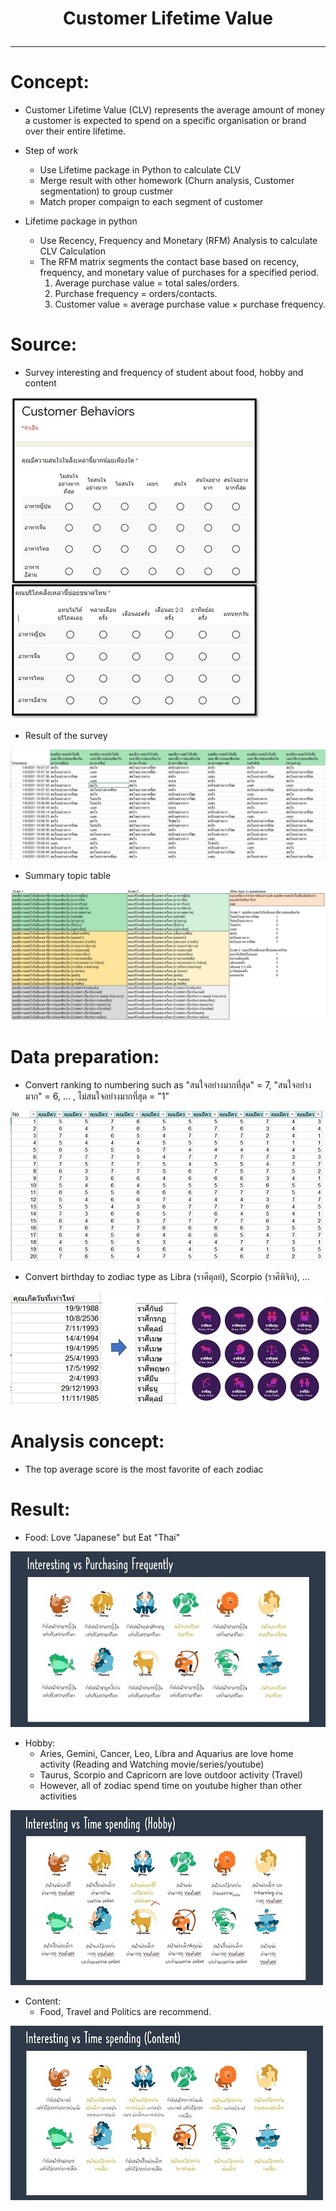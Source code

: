 # <p align="center"> Customer Lifetime Value </p>
***

# Concept:
- Customer Lifetime Value (CLV) represents the average amount of money a customer is expected to spend on a specific organisation or brand over their entire lifetime.
- Step of work
	- Use Lifetime package in Python to calculate CLV
	- Merge result with other homework (Churn analysis, Customer segmentation) to group custmer
	- Match proper compaign to each segment of customer

- Lifetime package in python 
	- Use Recency, Frequency and Monetary (RFM) Analysis to calculate CLV Calculation
	- The RFM matrix segments the contact base based on recency, frequency, and monetary value of purchases for a specified period.
		1. Average purchase value = total sales/orders.
		2. Purchase frequency = orders/contacts.
		3. Customer value = average purchase value × purchase frequency.

# Source:
- Survey interesting and frequency of student about food, hobby and content 

![alt](https://github.com/NattapongTH/NattapongTH-6310422089_BADS7105/blob/main/Homework%2001_Analysis%20of%20Customer/Photo/9.%20Survey.jpg)

- Result of the survey 

![alt](https://github.com/NattapongTH/NattapongTH-6310422089_BADS7105/blob/main/Homework%2001_Analysis%20of%20Customer/Photo/9.%20Result%20of%20Survey.JPG)

- Summary topic table 

![alt](https://github.com/NattapongTH/NattapongTH-6310422089_BADS7105/blob/main/Homework%2001_Analysis%20of%20Customer/Photo/9.%20Topic%20summary%20from%20Survey.JPG)


# Data preparation:
- Convert ranking to numbering such as "สนใจอย่างมากที่สุด" = 7, "สนใจอย่างมาก" = 6, ... , ไม่สนใจอย่างมากที่สุด = "1"

![alt](https://github.com/NattapongTH/NattapongTH-6310422089_BADS7105/blob/main/Homework%2001_Analysis%20of%20Customer/Photo/9.%20Convery%20ranking%20to%20numbering.JPG)

- Convert birthday to zodiac type as Libra (ราศีตุลย์), Scorpio (ราศีพิจิก), ...

![alt](https://github.com/NattapongTH/NattapongTH-6310422089_BADS7105/blob/main/Homework%2001_Analysis%20of%20Customer/Photo/9.%20DOB.jpg)

# Analysis concept:  
- The top average score is the most favorite of each zodiac  
 
# Result:  
- Food: Love "Japanese" but Eat "Thai"

![alt](https://github.com/NattapongTH/NattapongTH-6310422089_BADS7105/blob/main/Homework%2001_Analysis%20of%20Customer/Photo/9.%20Food%20summary.JPG)

- Hobby:
	- Aries, Gemini, Cancer, Leo, Libra and Aquarius are love home activity (Reading and Watching movie/series/youtube)
	- Taurus, Scorpio and Capricorn are love outdoor activity (Travel)
	- However, all of zodiac spend time on youtube higher than other activities

![alt](https://github.com/NattapongTH/NattapongTH-6310422089_BADS7105/blob/main/Homework%2001_Analysis%20of%20Customer/Photo/9.%20Hobby%20summary.JPG)

- Content:
	- Food, Travel and Politics are recommend. 

![alt](https://github.com/NattapongTH/NattapongTH-6310422089_BADS7105/blob/main/Homework%2001_Analysis%20of%20Customer/Photo/9.%20Content%20summary.JPG)